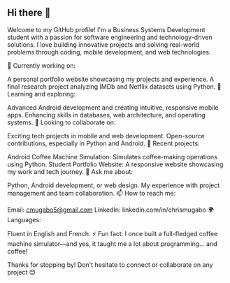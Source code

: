 ## Hi there 👋

 Welcome to my GitHub profile! I'm a Business Systems Development student with a passion for software engineering and technology-driven solutions. I love building innovative projects and solving real-world problems through coding, mobile development, and web technologies.

🔭 Currently working on:

A personal portfolio website showcasing my projects and experience.
A final research project analyzing IMDb and Netflix datasets using Python.
🌱 Learning and exploring:

Advanced Android development and creating intuitive, responsive mobile apps.
Enhancing skills in databases, web architecture, and operating systems.
👯 Looking to collaborate on:

Exciting tech projects in mobile and web development.
Open-source contributions, especially in Python and Android.
📝 Recent projects:

Android Coffee Machine Simulation: Simulates coffee-making operations using Python.
Student Portfolio Website: A responsive website showcasing my work and tech journey.
💬 Ask me about:

Python, Android development, or web design.
My experience with project management and team collaboration.
📫 How to reach me:

Email: cmugabo5@gmail.com
LinkedIn: linkedin.com/in/chrismugabo
🌍 Languages:

Fluent in English and French.
⚡ Fun fact:
I once built a full-fledged coffee machine simulator—and yes, it taught me a lot about programming... and coffee!

Thanks for stopping by! Don't hesitate to connect or collaborate on any project 😊
